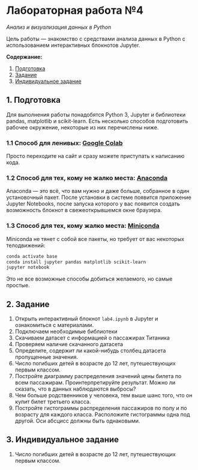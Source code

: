 # Лабораторная работа №4
_Анализ и визуализация данных в Python_

Цель работы — знакомство с средствами анализа данных в Python с использованием интерактивных блокнотов Jupyter.

__Содержание:__
1. [Подготовка](#1-подготовка)
2. [Задание](#2-задание)
3. [Индивидуальное задание](#3-индивидуальное-задание)

## 1. Подготовка
Для выполнения работы понадобятся Python 3, Jupyter и библиотеки pandas, matplotlib и scikit-learn. Есть несколько способов подготовить рабочее окружение, некоторые из них перечислены ниже.

### 1.1 Способ для ленивых: [Google Colab](https://colab.research.google.com)
Просто переходите на сайт и сразу можете приступать к написанию кода.

### 1.2 Способ для тех, кому не жалко места: [Anaconda](https://www.anaconda.com/products/individual#Downloads)
Anaconda — это всё, что вам нужно и даже больше, собранное в один  установочный пакет. После установки в системе появится приложение Jupyter Notebooks, после запуска которого у вас появится создать возможность блокнот в свежеоткрывшемся окне браузера.

### 1.3 Способ для тех, кому жалко места: [Miniconda](https://docs.conda.io/en/latest/miniconda.html)
Miniconda не тянет с собой все пакеты, но требует от вас некоторых телодвижений:
```bash
conda activate base
conda install jupyter pandas matplotlib scikit-learn
jupyter notebook
```

Это не все возможные способы добиться желаемого, но самые простые.

## 2. Задание
1. Открыть интерактивный блокнот `lab4.ipynb` в Jupyter и ознакомиться с материалами.
2. Подключаем необходимые библиотеки
3. Скачиваем датасет с информацией о пассажирах Титаника
4. Проверяем наличие скачанного датасета
5. Определите, содержит ли какой-нибудь столбец датасета пропущенные значения.
6. Число погибших детей в возрасте до 12 лет, путешествующих первым классом.
7. Постройте диаграмму распределения значений цены билета по всем пассажирам. Проинтерпретируйте результат. Можно ли сказать, что в данных наблюдаются выбросы?
8. Чем больше родственников у человека, тем выше шанс того, что он купит билет третьего класса.
9. Постройте гистограммы распределения пассажиров по полу и по возрасту для каждого класса. Расположите гистограммы одна под другой. Оси абсцисс должны быть однаковыми.

## 3. Индивидуальное задание
1. Число погибших детей в возрасте до 12 лет, путешествующих первым классом.
